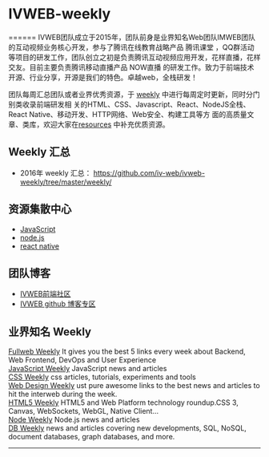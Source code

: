 # IVWEB-weekly
======
IVWEB团队成立于2015年，团队前身是业界知名Web团队IMWEB团队的互动视频业务核心开发，参与了腾讯在线教育战略产品 腾讯课堂 ，QQ群活动等项目的研发工作，团队创立之初是负责腾讯互动视频应用开发，花样直播，花样交友。目前主要负责腾讯移动直播产品 NOW直播 的研发工作。致力于前端技术开源、行业分享，开源是我们的特色。卓越web，全栈研发！

团队每周汇总团队或者业界优秀资源，于 [weekly](weekly) 中进行每周定时更新，同时分门别类收录前端研发相
关的HTML、CSS、Javascript、React、NodeJS全栈、React Native、移动开发、HTTP网络、Web安全、构建工具等方
面的高质量文章、类库，欢迎大家在[resources](resources) 中补充优质资源。  

## Weekly 汇总

- 2016年 weekly 汇总： <https://github.com/iv-web/ivweb-weekly/tree/master/weekly/>  

## 资源集散中心

- [JavaScript](resources/javascript.md)  
- [node.js](resources/nodejs.md)  
- [react native](resources/react-native.md)  

## 团队博客

- [IVWEB前端社区](http://ivweb.io/) 
- [IVWEB github 博客专区](https://iv-web.github.io/) 

## 业界知名 Weekly

[Fullweb Weekly](http://fullweb.io/)  It gives you the best 5 links every week about Backend, Web Frontend, DevOps and User Experience  
[JavaScript Weekly](http://javascriptweekly.com/)  JavaScript news and articles  
[CSS Weekly](http://css-weekly.com/)  css articles, tutorials, experiments and tools  
[Web Design Weekly](https://web-design-weekly.com/)  ust pure awesome links to the best news and articles to hit the interweb during the week.  
[HTML5 Weekly](http://html5weekly.com/)  HTML5 and Web Platform technology roundup.CSS 3, Canvas, WebSockets, WebGL, Native Client...  
[Node Weekly](http://nodeweekly.com/)  Node.js news and articles  
[DB Weekly](http://dbweekly.com/)  news and articles covering new developments, SQL, NoSQL, document databases, graph databases, and more.  

----
